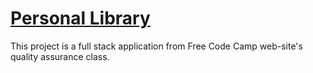 # [Personal Library](https://github.com/Nematjon1/personal-library/edit/main/README.md)

This project is a full stack application from Free Code Camp web-site's quality assurance class.
